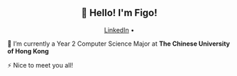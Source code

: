 <h2 align="center">👋 Hello! I'm Figo!</h2>
<p align="center">
  <a href="https://linkedin.com/in/alessandrofigo">LinkedIn</a> •
</p>


🔭 I’m currently a Year 2 Computer Science Major at **The Chinese University of Hong Kong**

⚡ Nice to meet you all!
